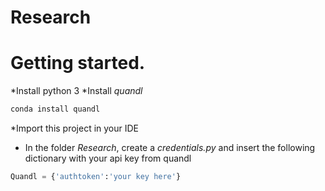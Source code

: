 # Research

# Getting started.

*Install python 3
*Install *quandl*
```python
conda install quandl
```
*Import this project in your IDE
* In the folder *Research*, create a *credentials.py* and insert the following dictionary with your api key from quandl
```python
Quandl = {'authtoken':'your key here'}
```
